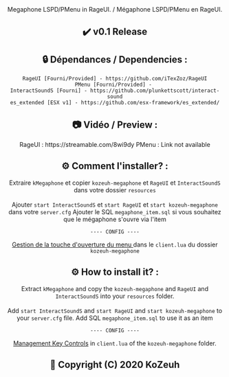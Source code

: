 <div align='center'>Megaphone LSPD/PMenu in RageUI. / Mégaphone LSPD/PMenu en RageUI.</div>

<h2 align='center'>✔️ v0.1 Release </h2>

<h2 align='center'>🔒 Dépendances / Dependencies :</h2>
<div align='center'>

    RageUI [Fourni/Provided] - https://github.com/iTexZoz/RageUI
    PMenu [Fourni/Provided] - 
    InteractSoundS [Fourni] - https://github.com/plunkettscott/interact-sound
    es_extended [ESX v1] - https://github.com/esx-framework/es_extended/
</div>

<h2 align='center'>📷 Vidéo / Preview :</h2>
<div align='center'> RageUI : https://streamable.com/8wi9dy
PMenu : Link not available </div>

<h2 align='center'>⚙️ Comment l'installer? :</h2>
<div align='center'>

Extraire `kMegaphone` et copier `kozeuh-megaphone` et `RageUI` et `InteractSoundS` dans votre dossier `resources`<br></br>
Ajouter `start InteractSoundS` et `start RageUI` et `start kozeuh-megaphone` dans votre `server.cfg`
Ajouter le SQL `megaphone_item.sql` si vous souhaitez que le mégaphone s'ouvre via l'item

    ---- CONFIG ----
<u>Gestion de la touche d'ouverture du menu </u> dans le `client.lua` du dossier `kozeuh-megaphone`
</div>

<h2 align='center'>⚙️ How to install it? :</h2>
<div align='center'>

Extract `kMegaphone` and copy the `kozeuh-megaphone` and `RageUI` and `InteractSoundS` into your `resources` folder.<br></br>
Add `start InteractSoundS` and `start RageUI` and `start kozeuh-megaphone` to your `server.cfg` file.
Add SQL `megaphone_item.sql` to use it as an item

    ---- CONFIG ----
<u>Management Key Controls</u> in `client.lua` of the `kozeuh-megaphone` folder.
</div>

<h2 align='center'>🔖 Copyright (C) 2020 KoZeuh</h2>
